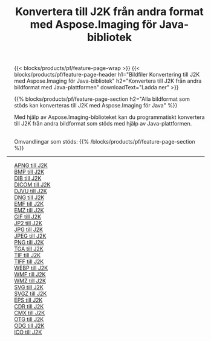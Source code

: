 ﻿---
title: Konvertera till J2K från andra format med Aspose.Imaging för Java-bibliotek 
weight: 3920
url: /sv/java/conversion/to/j2k 
lang: sv
langdirlevel: 2
locales: zh-hans,ja,it,ru,de,es,fr,nl,id,lt,pl,pt,vi,tr,ko,zh-hant,ar,hi,th,sv,cs,uk,he
description: Med Aspose.Imaging kan du konvertera till J2K från andra format med Java
---

{{< blocks/products/pf/feature-page-wrap >}}
{{< blocks/products/pf/feature-page-header h1="Bildfiler Konvertering till J2K med Aspose.Imaging för Java-bibliotek" h2="Konvertera till J2K från andra bildformat med Java-plattformen" downloadText="Ladda ner" >}}


{{% blocks/products/pf/feature-page-section  h2="Alla bildformat som stöds kan konverteras till J2K med Aspose.Imaging för Java" %}}
<p align=justify>Med hjälp av Aspose.Imaging-biblioteket kan du programmatiskt konvertera till J2K från andra bildformat som stöds med hjälp av Java-plattformen.</p>
<br/>
Omvandlingar som stöds:
{{% /blocks/products/pf/feature-page-section %}}
<div class="container-fluid productfamilypage bg-gray">
    <div class="convertypes bg-gray agp-content section">
        <div class="container">
		<hr style="margin-left:-20px;"/>
		<div class="row other-converters">
		    <div class='col-md-2 other-converter remove-lp remove-rp'><a href="/imaging/sv/java/conversion/apng-to-j2k" >APNG till J2K</a></div>
<div class='col-md-2 other-converter remove-lp remove-rp'><a href="/imaging/sv/java/conversion/bmp-to-j2k" >BMP till J2K</a></div>
<div class='col-md-2 other-converter remove-lp remove-rp'><a href="/imaging/sv/java/conversion/dib-to-j2k" >DIB till J2K</a></div>
<div class='col-md-2 other-converter remove-lp remove-rp'><a href="/imaging/sv/java/conversion/dicom-to-j2k" >DICOM till J2K</a></div>
<div class='col-md-2 other-converter remove-lp remove-rp'><a href="/imaging/sv/java/conversion/djvu-to-j2k" >DJVU till J2K</a></div>
<div class='col-md-2 other-converter remove-lp remove-rp'><a href="/imaging/sv/java/conversion/dng-to-j2k" >DNG till J2K</a></div>
<div class='col-md-2 other-converter remove-lp remove-rp'><a href="/imaging/sv/java/conversion/emf-to-j2k" >EMF till J2K</a></div>
<div class='col-md-2 other-converter remove-lp remove-rp'><a href="/imaging/sv/java/conversion/emz-to-j2k" >EMZ till J2K</a></div>
<div class='col-md-2 other-converter remove-lp remove-rp'><a href="/imaging/sv/java/conversion/gif-to-j2k" >GIF till J2K</a></div>
<div class='col-md-2 other-converter remove-lp remove-rp'><a href="/imaging/sv/java/conversion/jp2-to-j2k" >JP2 till J2K</a></div>
<div class='col-md-2 other-converter remove-lp remove-rp'><a href="/imaging/sv/java/conversion/jpg-to-j2k" >JPG till J2K</a></div>
<div class='col-md-2 other-converter remove-lp remove-rp'><a href="/imaging/sv/java/conversion/jpeg-to-j2k" >JPEG till J2K</a></div>
<div class='col-md-2 other-converter remove-lp remove-rp'><a href="/imaging/sv/java/conversion/png-to-j2k" >PNG till J2K</a></div>
<div class='col-md-2 other-converter remove-lp remove-rp'><a href="/imaging/sv/java/conversion/tga-to-j2k" >TGA till J2K</a></div>
<div class='col-md-2 other-converter remove-lp remove-rp'><a href="/imaging/sv/java/conversion/tif-to-j2k" >TIF till J2K</a></div>
<div class='col-md-2 other-converter remove-lp remove-rp'><a href="/imaging/sv/java/conversion/tiff-to-j2k" >TIFF till J2K</a></div>
<div class='col-md-2 other-converter remove-lp remove-rp'><a href="/imaging/sv/java/conversion/webp-to-j2k" >WEBP till J2K</a></div>
<div class='col-md-2 other-converter remove-lp remove-rp'><a href="/imaging/sv/java/conversion/wmf-to-j2k" >WMF till J2K</a></div>
<div class='col-md-2 other-converter remove-lp remove-rp'><a href="/imaging/sv/java/conversion/wmz-to-j2k" >WMZ till J2K</a></div>
<div class='col-md-2 other-converter remove-lp remove-rp'><a href="/imaging/sv/java/conversion/svg-to-j2k" >SVG till J2K</a></div>
<div class='col-md-2 other-converter remove-lp remove-rp'><a href="/imaging/sv/java/conversion/svgz-to-j2k" >SVGZ till J2K</a></div>
<div class='col-md-2 other-converter remove-lp remove-rp'><a href="/imaging/sv/java/conversion/eps-to-j2k" >EPS till J2K</a></div>
<div class='col-md-2 other-converter remove-lp remove-rp'><a href="/imaging/sv/java/conversion/cdr-to-j2k" >CDR till J2K</a></div>
<div class='col-md-2 other-converter remove-lp remove-rp'><a href="/imaging/sv/java/conversion/cmx-to-j2k" >CMX till J2K</a></div>
<div class='col-md-2 other-converter remove-lp remove-rp'><a href="/imaging/sv/java/conversion/otg-to-j2k" >OTG till J2K</a></div>
<div class='col-md-2 other-converter remove-lp remove-rp'><a href="/imaging/sv/java/conversion/odg-to-j2k" >ODG till J2K</a></div>
<div class='col-md-2 other-converter remove-lp remove-rp'><a href="/imaging/sv/java/conversion/ico-to-j2k" >ICO till J2K</a></div>
                </div>
        </div>
    </div>
</div>
<br/>

